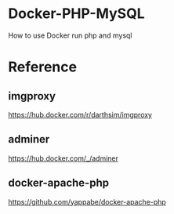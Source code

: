 # Docker-PHP-MySQL
How to use Docker run php and mysql

# Reference
## imgproxy
https://hub.docker.com/r/darthsim/imgproxy

## adminer
https://hub.docker.com/_/adminer

## docker-apache-php
https://github.com/yappabe/docker-apache-php